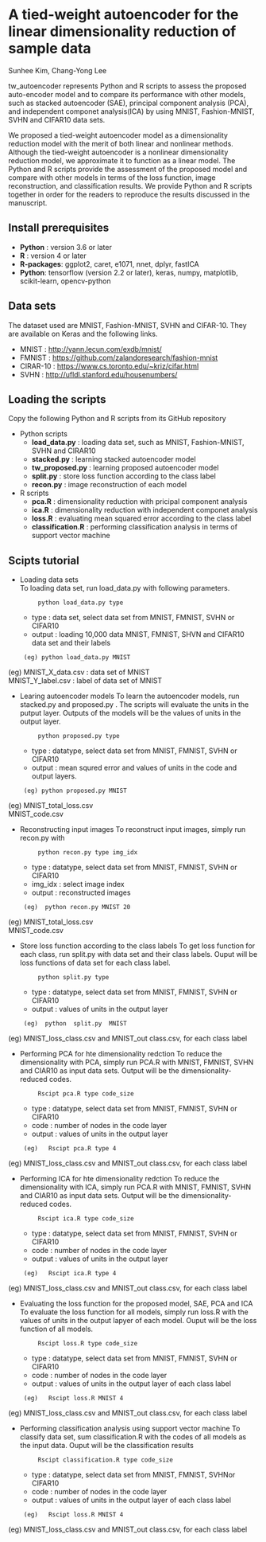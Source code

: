 # A tied-weight autoencoder for the linear dimensionality reduction of sample data 

Sunhee Kim, Chang-Yong Lee

tw_autoencoder represents Python and R scripts to assess the proposed auto-encoder model and to compare its performance with other models, such as stacked autoencoder (SAE),  principal component analysis (PCA), and independent componet analysis(ICA) by using MNIST, Fashion-MNIST, SVHN and CIFAR10 data sets.


We proposed a tied-weight autoencoder model as a dimensionality reduction model with the merit of both linear and nonlinear methods. Although the tied-weight autoencoder is a nonlinear dimensionality reduction model, we approximate it to function as a linear model. The Python and R scripts provide the assessment of the proposed model and compare with other models in terms of the loss function, image reconstruction, and classification results. We provide Python and R scripts together in order for the readers to reproduce the results discussed in the manuscript.

## Install prerequisites
* __Python__ : version 3.6 or later
* __R__ : version 4 or later
* __R-packages__: ggplot2, caret, e1071, nnet, dplyr, fastICA
* __Python__: tensorflow (version 2.2 or later), keras, numpy, matplotlib, scikit-learn, opencv-python

## Data sets
The dataset used are MNIST, Fashion-MNIST, SVHN and CIFAR-10. They are available on Keras and the following links.
* MNIST :  http://yann.lecun.com/exdb/mnist/
* FMNIST : https://github.com/zalandoresearch/fashion-mnist
* CIRAR-10 :  https://www.cs.toronto.edu/~kriz/cifar.html
* SVHN : http://ufldl.stanford.edu/housenumbers/
 

## Loading the scripts 
Copy the following Python and R scripts from its GitHub repository
* Python scripts     
    * __load_data.py__  : loading data set, such as MNIST, Fashion-MNIST, SVHN and CIRAR10    
    * __stacked.py__ : learning stacked autoencoder model    
    * __tw_proposed.py__ : learning proposed autoencoder model    
    * __split.py__ : store loss function according to the class label    
    * __recon.py__ : image reconstruction of each model    
* R scripts   
    * __pca.R__ : dimensionality reduction with pricipal component analysis    
    * __ica.R__ : dimensionality reduction with independent componet analysis    
    * __loss.R__ : evaluating mean squared error according to the class label    
    * __classification.R__ : performing classification analysis in terms of support vector machine    

## Scipts tutorial
* Loading data sets    
    To loading data set, run load_data.py with following parameters.
  ```
       python load_data.py type
  ```
  * type : data set, select data set from MNIST, FMNIST, SVHN or CIFAR10
  * output  : loading 10,000 data MNIST, FMNIST, SHVN and CIFAR10 data set and their labels 
    
  ```
   (eg) python load_data.py MNIST
  ```
(eg) MNIST_X_data.csv : data set of MNIST   
     MNIST_Y_label.csv : label of data set of MNIST

     
* Learing autoencoder models
    To learn the autoencoder models, run stacked.py and proposed.py . The scripts will evaluate the units in the putput layer. Outputs of the models will be the values of units in the output layer.
  ```
       python proposed.py type
  ```
  * type : datatype, select data set from MNIST, FMNIST, SVHN or CIFAR10
  * output  : mean squred error and values of units in the code and output layers.
 
    
  ```
   (eg) python proposed.py MNIST
  ```
(eg) MNIST_total_loss.csv  
     MNIST_code.csv 
     
* Reconstructing input images
    To reconstruct input images, simply run recon.py with 
  ```
       python recon.py type img_idx
  ```
  * type : datatype, select data set from MNIST, FMNIST, SVHN or CIFAR10
  * img_idx : select image index
  * output  : reconstructed images
 
    
  ```
   (eg)  python recon.py MNIST 20
  ```
(eg) MNIST_total_loss.csv  
     MNIST_code.csv   
     
* Store loss function according to the class labels
    To get loss function for each class, run split.py with data set and their class labels. Ouput will be loss functions of data set for each class label.
  ```
       python split.py type 
  ```
  * type : datatype, select data set from MNIST, FMNIST, SVHN or CIFAR10
  * output  : values of units in the output layer
 
    
  ```
   (eg)  python  split.py  MNIST 
  ```
(eg) MNIST_loss_class.csv and MNIST_out class.csv, for each class label

* Performing PCA for hte dimensionality redction
    To reduce the dimensionality with PCA, simply run PCA.R with MNIST, FMNIST, SVHN and CIAR10 as input data sets.
    Output will be the dimensionality-reduced codes.
  ```
       Rscipt pca.R type code_size
  ```
  * type : datatype, select data set from MNIST, FMNIST, SVHN or CIFAR10
  * code : number of nodes in the code layer
  * output  : values of units in the output layer
 
    
  ```
   (eg)   Rscipt pca.R type 4
  ```
(eg) MNIST_loss_class.csv and MNIST_out class.csv, for each class label

* Performing ICA for hte dimensionality redction 
    To reduce the dimensionality with ICA, simply run PCA.R with MNIST, FMNIST, SVHN and CIAR10 as input data sets.
    Output will be the dimensionality-reduced codes.
  ```
       Rscipt ica.R type code_size
  ```
  * type : datatype, select data set from MNIST, FMNIST, SVHN or CIFAR10
  * code : number of nodes in the code layer
  * output  : values of units in the output layer
 
    
  ```
   (eg)   Rscipt ica.R type 4
  ```
(eg) MNIST_loss_class.csv and MNIST_out class.csv, for each class label

* Evaluating the loss function for the proposed model, SAE, PCA and ICA
    To evaluate the loss function for all models, simply run loss.R with the values of units in the output lapyer of each model.
    Ouput will be the loss function of all models.
  ```
       Rscipt loss.R type code_size
  ```
  * type : datatype, select data set from MNIST, FMNIST, SVHN or CIFAR10
  * code : number of nodes in the code layer
  * output  : values of units in the output layer of each class label
 
    
  ```
   (eg)   Rscipt loss.R MNIST 4
  ```
(eg) MNIST_loss_class.csv and MNIST_out class.csv, for each class label

* Performing classification analysis using support vector machine
    To classify data set, sum classification.R with the codes of all models as the input data.
    Ouput will be the classification results
  ```
       Rscipt classification.R type code_size
  ```
  * type : datatype, select data set from MNIST, FMNIST, SVHNor CIFAR10
  * code : number of nodes in the code layer
  * output  : values of units in the output layer of each class label
 
    
  ```
   (eg)   Rscipt loss.R MNIST 4
  ```
(eg) MNIST_loss_class.csv and MNIST_out class.csv, for each class label
 
